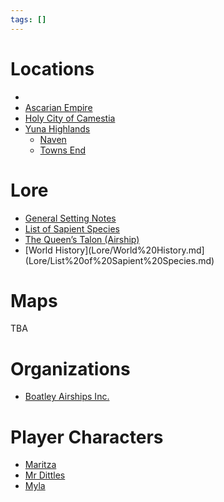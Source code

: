 ```yaml
---
tags: []
---
```

# Locations
- 
- [Ascarian Empire](Locations/Ascarian%20Empire.md)
- [Holy City of Camestia](Locations/Holy%20City%20of%20Camestia.md)
- [Yuna Highlands](Locations/Yuna%20Highlands.md)
	- [Naven](Locations/Naven.md)
	- [Towns End](Locations/Towns%20End.md)

# Lore
- [General Setting Notes](Lore/General%20Setting%20Notes.md)
- [List of Sapient Species](Lore/List%20of%20Sapient%20Species.md)
- [The Queen’s Talon (Airship)](Lore/The%20Queen’s%20Talon%20(Airship).md)
- [World History](Lore/World%20History.md](Lore/List%20of%20Sapient%20Species.md)
# Maps
TBA

# Organizations
- [Boatley Airships Inc.](Organizations/Boatley%20Airships%20Inc..md)

# Player Characters
- [Maritza](Player%20Characters/Maritza.md)
- [Mr Dittles](Player%20Characters/Mr%20Dittles.md)
- [Myla](Player%20Characters/Myla.md)